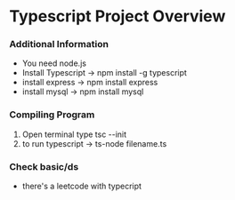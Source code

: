 # Typescript Project Overview

### Additional Information
- You need node.js 
- Install Typescript -> npm install -g typescript
- install express -> npm install express
- install mysql -> npm install mysql

### Compiling Program
1. Open terminal type tsc --init 
2. to run typescript -> ts-node filename.ts

### Check basic/ds
- there's a leetcode with typecript

